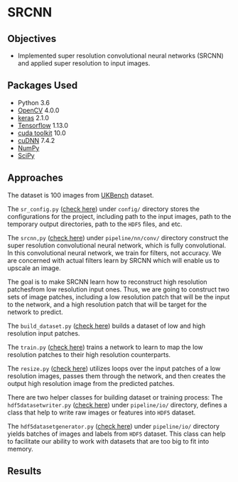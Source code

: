 # SRCNN
## Objectives
* Implemented super resolution convolutional neural networks (SRCNN) and applied super resolution to input images.

## Packages Used
* Python 3.6
* [OpenCV](https://docs.opencv.org/3.4.4/) 4.0.0
* [keras](https://keras.io/) 2.1.0
* [Tensorflow](https://www.tensorflow.org/install/) 1.13.0
* [cuda toolkit](https://developer.nvidia.com/cuda-toolkit) 10.0
* [cuDNN](https://developer.nvidia.com/cudnn) 7.4.2
* [NumPy](http://www.numpy.org/)
* [SciPy](https://www.scipy.org/scipylib/index.html)

## Approaches
The dataset is 100 images from [UKBench](https://archive.org/details/ukbench) dataset.

The `sr_config.py` ([check here](https://github.com/meng1994412/SRCNN/blob/master/config/sr_config.py)) under `config/` directory stores the configurations for the project, including path to the input images, path to the temporary output directories, path to the `HDF5` files, and etc.

The `srcnn,py` ([check here](https://github.com/meng1994412/SRCNN/blob/master/pipeline/nn/conv/srcnn.py)) under `pipeline/nn/conv/` directory construct the super resolution convolutional neural network, which is fully convolutional. In this convolutional neural network, we train for filters, not accuracy. We are concerned with actual filters learn by SRCNN which will enable us to upscale an image.

The goal is to make SRCNN learn how to reconstruct high resolution patchesfrom low resolution input ones. Thus, we are going to construct two sets of image patches, including a low resolution patch that will be the input to the network, and a high resolution patch that will be target for the network to predict.

The `build_dataset.py` ([check here](https://github.com/meng1994412/SRCNN/blob/master/build_dataset.py)) builds a dataset of low and high resolution input patches.

The `train.py` ([check here](https://github.com/meng1994412/SRCNN/blob/master/train.py)) trains a network to learn to map the low resolution patches to their high resolution counterparts.

The `resize.py` ([check here](https://github.com/meng1994412/SRCNN/blob/master/resize.py)) utilizes loops over the input patches of a low resolution images, passes them through the network, and then creates the output high resolution image from the predicted patches.

There are two helper classes for building dataset or training process:
The `hdf5datasetwriter.py` ([check here](https://github.com/meng1994412/SRCNN/blob/master/pipeline/io/hdf5datasetwriter.py)) under `pipeline/io/` directory, defines a class that help to write raw images or features into `HDF5` dataset.

The `hdf5datasetgenerator.py` ([check here](https://github.com/meng1994412/SRCNN/blob/master/pipeline/io/hdf5datasetgenerator.py)) under `pipeline/io/` directory yields batches of images and labels from `HDF5` dataset. This class can help to facilitate our ability to work with datasets that are too big to fit into memory.

## Results
